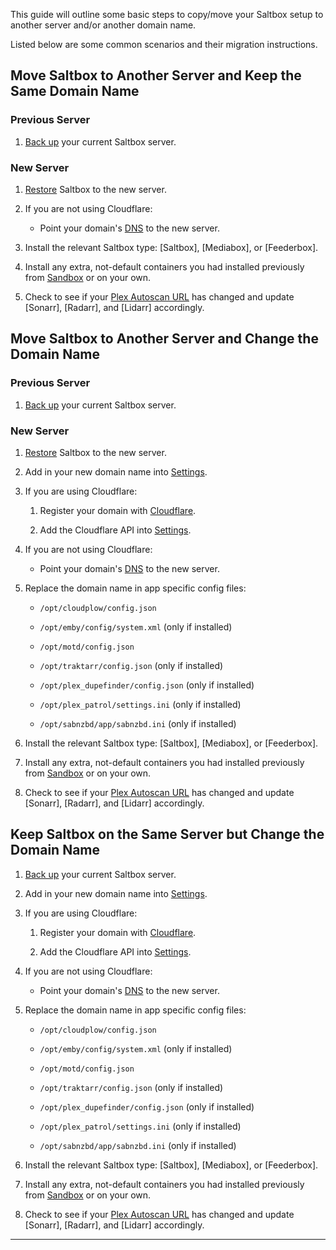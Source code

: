 This guide will outline some basic steps to copy/move your Saltbox setup to another server and/or another domain name.

Listed below are some common scenarios and their migration instructions.

## Move Saltbox to Another Server and Keep the Same Domain Name

### Previous Server

1. [Back up](backup.md) your current Saltbox server.

### New Server

1. [Restore](restore.md) Saltbox to the new server.

2. If you are not using Cloudflare:

   - Point your domain's [DNS](../saltbox/prerequisites/prerequisites.md#domain) to the new server.

3. Install the relevant Saltbox type: [Saltbox], [Mediabox], or [Feederbox].

4. Install any extra, not-default containers you had installed previously from [Sandbox](../../sandbox/index.md) or on your own.

5. Check to see if your [Plex Autoscan URL](../apps/plex-autoscan/#obtaining-the-plex-autoscan-url) has changed and update [Sonarr], [Radarr], and [Lidarr] accordingly.

## Move Saltbox to Another Server and Change the Domain Name

### Previous Server

1. [Back up](backup.md) your current Saltbox server.

### New Server

1. [Restore](restore.md) Saltbox to the new server.

2. Add in your new domain name into [Settings](settings.md).

3. If you are using Cloudflare:

   1. Register your domain with [Cloudflare](../../faq/Cloudflare.md).

   2. Add the Cloudflare API into [Settings](settings.md).

4. If you are not using Cloudflare:

   - Point your domain's [DNS](../saltbox/prerequisites/prerequisites.md#domain) to the new server.

5. Replace the domain name in app specific config files:

   - `/opt/cloudplow/config.json`

   - `/opt/emby/config/system.xml` (only if installed)

   - `/opt/motd/config.json`

   - `/opt/traktarr/config.json` (only if installed)

   - `/opt/plex_dupefinder/config.json` (only if installed)

   - `/opt/plex_patrol/settings.ini` (only if installed)

   - `/opt/sabnzbd/app/sabnzbd.ini` (only if installed)

3. Install the relevant Saltbox type: [Saltbox], [Mediabox], or [Feederbox].

4. Install any extra, not-default containers you had installed previously from [Sandbox](../../sandbox/index.md) or on your own.

5. Check to see if your [Plex Autoscan URL](../apps/plex-autoscan/#obtaining-the-plex-autoscan-url) has changed and update [Sonarr], [Radarr], and [Lidarr] accordingly.

## Keep Saltbox on the Same Server but Change the Domain Name

1. [Back up](backup.md) your current Saltbox server.

2. Add in your new domain name into [Settings](settings.md).

3. If you are using Cloudflare:

   1. Register your domain with [Cloudflare](../../faq/Cloudflare.md).

   2. Add the Cloudflare API into [Settings](settings.md).

4. If you are not using Cloudflare:

   - Point your domain's [DNS](../saltbox/prerequisites/prerequisites.md#domain) to the new server.

5. Replace the domain name in app specific config files:

   - `/opt/cloudplow/config.json`

   - `/opt/emby/config/system.xml` (only if installed)

   - `/opt/motd/config.json`

   - `/opt/traktarr/config.json` (only if installed)

   - `/opt/plex_dupefinder/config.json` (only if installed)

   - `/opt/plex_patrol/settings.ini` (only if installed)

   - `/opt/sabnzbd/app/sabnzbd.ini` (only if installed)

3. Install the relevant Saltbox type: [Saltbox], [Mediabox], or [Feederbox].

4. Install any extra, not-default containers you had installed previously from [Sandbox](../../sandbox/index.md) or on your own.

5. Check to see if your [Plex Autoscan URL](../apps/plex-autoscan/#obtaining-the-plex-autoscan-url) has changed and update [Sonarr], [Radarr], and [Lidarr] accordingly.

---
